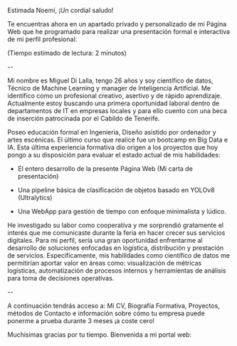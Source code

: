 <!-- SALUDO -->
Estimada Noemí, 
¡Un cordial saludo!

<!-- INTRODUCCIÓN -->
Te encuentras ahora en un apartado privado y personalizado 
de mi Página Web que he programado para realizar una 
presentación formal e interactiva de mi perfil profesional:

(Tiempo estimado de lectura: 2 minutos)
<!-- CUERPO -->
--

Mi nombre es Miguel Di Lalla, tengo 26 años y soy científico de datos, Técnico de Machine Learning y manager de Inteligencia Artificial. Me identifico como un profesional creativo, asertivo y de rápido aprendizaje. Actualmente estoy buscando una primera oportunidad laboral dentro de departamentos de IT en empresas locales y para ello cuento con una beca de inserción patrocinada por el Cabildo de Tenerife.

Poseo educación formal en Ingeniería, Diseño asistido por ordenador y artes escénicas. El último curso que realicé fue un bootcamp en Big Data e IA. Esta última experiencia formativa dio origen a los proyectos que hoy pongo a su disposición para evaluar el estado actual de mis habilidades:

- El entero desarrollo de la presente Página Web (Mi carta de presentación)

- Una pipeline básica de clasificación de objetos basado en YOLOv8 (Ultralytics)

- Una WebApp para gestión de tiempo con enfoque minimalista y lúdico.

He investigado su labor como cooperativa y me sorprendió gratamente el interés que me comunicaste durante la feria en hacer crecer sus servicios digitales. Para mi perfil, sería una gran oportunidad enfrentarme al desarrollo de soluciones enfocadas en logística, distribución y prestación de servicios. Específicamente, mis habilidades como científico de datos me permitirían aportar valor en áreas como: visualización de métricas logísticas, automatización de procesos internos y herramientas de análisis para toma de decisiones operativas.

--

<!-- DESPEDIDA -->
A continuación tendrás acceso a: Mi CV, Biografía Formativa, Proyectos, métodos de Contacto e información sobre cómo tu empresa puede ponerme a prueba durante 3 meses ¡a coste cero!

Muchísimas gracias por tu tiempo. Bienvenida a mi portal web:
